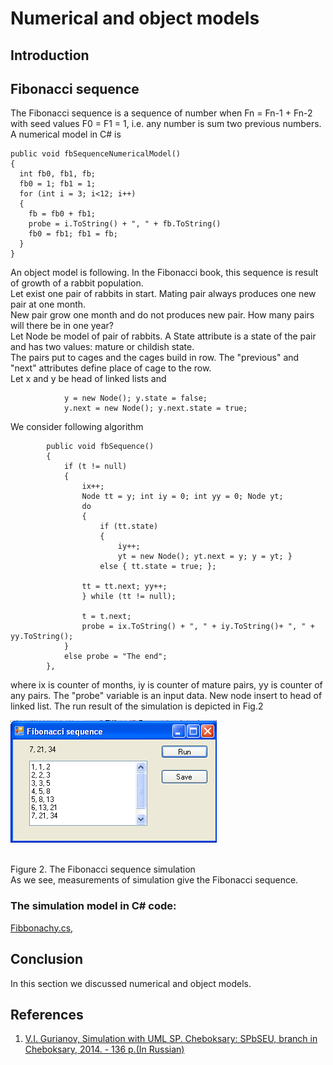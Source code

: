 # Numerical and object models

## Introduction

## Fibonacci sequence
The Fibonacci sequence is a sequence of number when Fn = Fn-1 + Fn-2 with seed values F0 = F1 = 1, 
i.e. any number is sum two previous numbers.<br/> 
A numerical model in C# is
```
public void fbSequenceNumericalModel()
{
  int fb0, fb1, fb;
  fb0 = 1; fb1 = 1;
  for (int i = 3; i<12; i++) 
  {
    fb = fb0 + fb1;
    probe = i.ToString() + ", " + fb.ToString()
    fb0 = fb1; fb1 = fb;
  }
}
```
An object model is following. In the Fibonacci book, this sequence is result of growth of a rabbit population.<br/> 
Let exist one pair of rabbits in start. Mating pair always produces one new pair at one month.<br/> 
New pair grow one month and do not produces new pair. How many pairs will there be in one year?<br/>
Let Node be model of pair of rabbits. A State attribute is a state of the pair and has two values: mature or childish state.<br/> 
The pairs put to cages and the cages build in row. The "previous" and "next" attributes define place of cage to the row.<br/> 
Let x and y be head of linked lists and
```
            y = new Node(); y.state = false;
            y.next = new Node(); y.next.state = true;
```
We consider following algorithm
```
        public void fbSequence()
        {
            if (t != null)
            {
                ix++;
                Node tt = y; int iy = 0; int yy = 0; Node yt;
                do
                {
                    if (tt.state)
                    {
                        iy++;
                        yt = new Node(); yt.next = y; y = yt; }
                    else { tt.state = true; };

                tt = tt.next; yy++;
                } while (tt != null);

                t = t.next; 
                probe = ix.ToString() + ", " + iy.ToString()+ ", " + yy.ToString();
            }
            else probe = "The end";
        },
```
where ix is counter of months, iy is counter of mature pairs, yy is counter of any pairs. 
The "probe" variable is an input data. New node insert to head of linked list.
The run result of the simulation is depicted in Fig.2
<p><img src="Fibonacci.png" alt="" /></p><br>
Figure 2. The Fibonacci sequence simulation<br>
As we see, measurements of simulation give the Fibonacci sequence.

### The simulation model in C# code:  
[Fibbonachy.cs](https://github.com/vgurianov/uml-sp/blob/master/examples/function/Fibbonachy.cs), 

## Conclusion
In this section we discussed numerical and object models. 

## References
1.	[V.I. Gurianov, Simulation with UML SP. Cheboksary: SPbSEU, branch in Cheboksary, 2014. - 136 p.(In Russian)](http://simulation.su/static/en-books.html)
